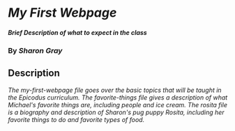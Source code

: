 # _My First Webpage_
#### _Brief Description of what to expect in the class_
### By _**Sharon Gray**_
## Description  
_The my-first-webpage file goes over the basic topics that will be taught in the Epicodus curriculum._
_The favorite-things file gives a description of what Michael's favorite things are, including people and ice cream._
_The rosita file is a biography and description of Sharon's pug puppy Rosita, including her favorite things to do and favorite types of food._

